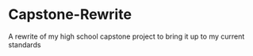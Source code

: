 # Capstone-Rewrite
A rewrite of my high school capstone project to bring it up to my current standards
